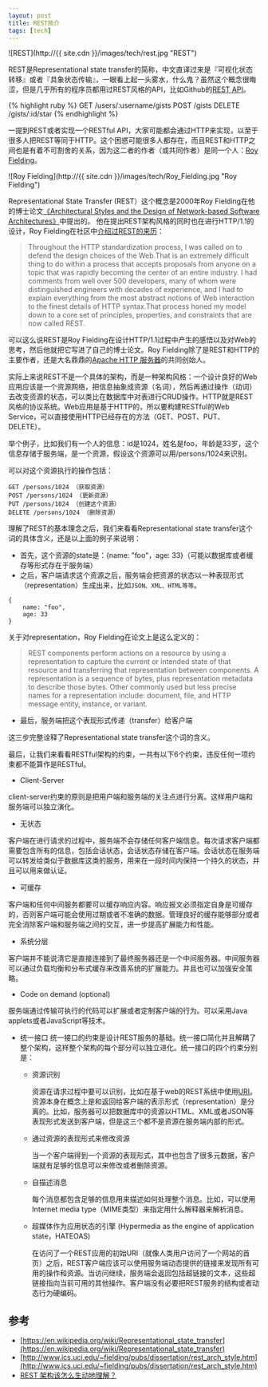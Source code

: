 ```yaml
---
layout: post
title: REST简介
tags: [tech]
---
```


![REST](http://{{ site.cdn }}/images/tech/rest.jpg "REST")

REST是Representational state transfer的简称，中文直译过来是『可视化状态转移』或者『具象状态传输』，一眼看上起一头雾水，什么鬼？虽然这个概念很晦涩，但是几乎所有的程序员都用过REST风格的API，比如Github的[REST API](https://developer.github.com/v3/gists/)。

{% highlight ruby  %}
GET /users/:username/gists
POST /gists
DELETE /gists/:id/star
{% endhighlight %}

一提到REST或者实现一个RESTful API，大家可能都会通过HTTP来实现，以至于很多人把REST等同于HTTP。这个困惑可能很多人都存在，而且REST和HTTP之间也是有着不可割舍的关系，因为这二者的作者（或共同作者）是同一个人：[Roy Fielding](https://en.wikipedia.org/wiki/Roy_Fielding)。

![Roy Fielding](http://{{ site.cdn }}/images/tech/Roy_Fielding.jpg "Roy Fielding")

Representational State Transfer (REST）这个概念是2000年Roy Fielding在他的博士论文[《Architectural Styles and the Design of Network-based Software Architectures》](http://www.ics.uci.edu/~fielding/pubs/dissertation/rest_arch_style.htm)中提出的。
他在提出REST架构风格的同时也在进行HTTP/1.1的设计，Roy Fielding在社区中[介绍过REST的来历](https://web.archive.org/web/20091111012314/http://tech.groups.yahoo.com/group/rest-discuss/message/6757)：

> Throughout the HTTP standardization process, I was called on to defend the design choices of the Web.That is an extremely difficult  thing to do within a process that accepts proposals from anyone on a topic that was rapidly becoming the center of an entire industry. I had comments from well over 500 developers, many of whom were distinguished engineers with decades of experience, and I had to explain everything from the most abstract notions of Web interaction to the finest details of HTTP syntax.That process honed my model down to a core set of principles, properties, and constraints that are now called REST.

可以这么说REST是Roy Fielding在设计HTTP/1.1过程中产生的感悟以及对Web的思考，然后他就把它写进了自己的博士论文。Roy Fielding除了是REST和HTTP的主要作者，还是大名鼎鼎的[Apache HTTP 服务器](https://en.wikipedia.org/wiki/Apache_HTTP_Server)的共同创始人。

实际上来说REST不是一个具体的架构，而是一种架构风格：一个设计良好的Web应用应该是一个资源网络，把信息抽象成资源（名词），然后再通过操作（动词）去改变资源的状态，可以类比在数据库中对表进行CRUD操作。HTTP就是REST风格的协议系统。Web应用是基于HTTP的，所以要构建RESTful的Web Service，可以直接使用HTTP已经存在的方法（GET、POST、PUT、DELETE）。

举个例子，比如我们有一个人的信息：id是1024，姓名是foo，年龄是33岁，这个信息存储于服务端，是一个资源，假设这个资源可以用/persons/1024来识别。

可以对这个资源执行的操作包括：

```
GET /persons/1024 （获取资源）
POST /persons/1024 （更新资源）
PUT /persons/1024 （创建这个资源）
DELETE /persons/1024 （删除资源）
```

理解了REST的基本理念之后，我们来看看Representational state transfer这个词的具体含义，还是以上面的例子来说明：        

* 首先，这个资源的state是：{name: "foo"，age: 33}（可能以数据库或者缓存等形式存在于服务端）
* 之后，客户端请求这个资源之后，服务端会把资源的状态以一种表现形式（representation）生成出来，比如`JSON、XML、HTML等等`。

```
{
    name: "foo",
    age: 33
}
```

关于对representation，Roy Fielding在论文上是这么定义的：

> REST components perform actions on a resource by using a representation to capture the current or intended state of that resource and transferring that representation between components. A representation is a sequence of bytes, plus representation metadata to describe those bytes. Other commonly used but less precise names for a representation include: document, file, and HTTP message entity, instance, or variant.

* 最后，服务端把这个表现形式传递（transfer）给客户端

这三步完整诠释了Representational state transfer这个词的含义。

最后，让我们来看看RESTful架构的约束，一共有以下6个约束，违反任何一项约束都不能算作是RESTful。

* Client-Server

client-server约束的原则是把用户端和服务端的关注点进行分离。这样用户端和服务端可以独立演化。

* 无状态

客户端在进行请求的过程中，服务端不会存储任何客户端信息。每次请求客户端都需要包含所有的信息，包括会话状态，会话状态存储在客户端。会话状态在服务端可以转发给类似于数据库这类的服务，用来在一段时间内保持一个持久的状态，并且可以用来做认证。

* 可缓存

客户端和任何中间服务都要可以缓存响应内容。响应报文必须指定自身是可缓存的，否则客户端可能会使用过期或者不准确的数据。管理良好的缓存能够部分或者完全消除客户端和服务端之间的交互，进一步提高扩展能力和性能。

* 系统分层

客户端并不能说清它是直接连接到了最终服务器还是一个中间服务器。中间服务器可以通过负载均衡和分布式缓存来改善系统的扩展能力。并且也可以加强安全策略。

* Code on demand (optional)

服务端通过传输可执行的代码可以扩展或者定制客户端的行为。可以采用Java applets或者JavaScript等技术。

* 统一接口
统一接口的约束是设计REST服务的基础。统一接口简化并且解耦了整个架构，这样整个架构的每个部分可以独立进化。统一接口的四个约束分别是：
    * 资源识别

      资源在请求过程中要可以识别，比如在基于web的REST系统中使用[URI](https://en.wikipedia.org/wiki/Uniform_resource_identifier)。资源本身在概念上是和返回给客户端的表示形式（representation）是分离的。比如，服务器可以把数据库中的资源以HTML、XML或者JSON等表现形式发送到客户端，但是这三个都不是资源在服务端内部的形式。

    * 通过资源的表现形式来修改资源

      当一个客户端得到一个资源的表现形式，其中也包含了很多元数据，客户端就有足够的信息可以来修改或者删除资源。

    * 自描述消息

      每个消息都包含足够的信息用来描述如何处理整个消息。比如，可以使用Internet media type（MIME类型）来指定用什么解释器来解析消息。

    * 超媒体作为应用状态的引擎 (Hypermedia as the engine of application state，HATEOAS)

      在访问了一个REST应用的初始URI（就像人类用户访问了一个网站的首页）之后，REST客户端应该可以使用服务端动态提供的链接来发现所有可用的操作和资源。当访问继续，服务端会返回包括超链接的文本，这些超链接指向当前可用的其他操作。客户端没有必要把REST服务的结构或者动态行为硬编码。


## 参考

* [https://en.wikipedia.org/wiki/Representational_state_transfer](https://en.wikipedia.org/wiki/Representational_state_transfer)
* [http://www.ics.uci.edu/~fielding/pubs/dissertation/rest_arch_style.htm](http://www.ics.uci.edu/~fielding/pubs/dissertation/rest_arch_style.htm)
* [REST 架构该怎么生动地理解？](https://www.zhihu.com/question/27785028)
